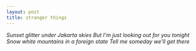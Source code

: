```yaml
---
layout: post
title: stranger things
--- 
```


*Sunset glitter under Jakarta skies*
*But I'm just looking out for you tonight*
*Snow white mountains in a foreign state*
*Tell me someday we'll get there*